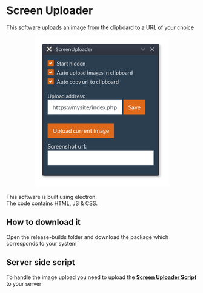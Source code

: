 
# Screen Uploader  
  
This software uploads an image from the clipboard to a URL of your choice  
    
<p align="center">  
<img src="preview.png"/>  
</p>  
  
This software is built using electron.     
The code contains HTML, JS & CSS.  
  
## How to download it  
Open the release-builds folder and download the package which corresponds to your system  
  
## Server side script  
To handle the image upload you need to upload the [**Screen Uploader Script**](https://github.com/unlocomqx/screen-uploader-script) to your server